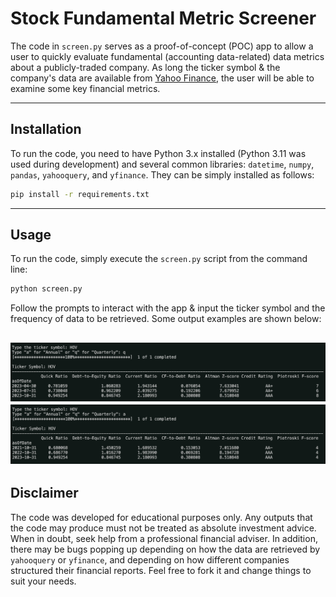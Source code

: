 # Stock Fundamental Metric Screener

The code in ```screen.py``` serves as a proof-of-concept (POC) app to allow a user to quickly evaluate fundamental (accounting data-related) data metrics about a publicly-traded company. As long the ticker symbol & the company's data are available from [Yahoo Finance](https://finance.yahoo.com/), the user will be able to examine some key financial metrics.

---

## Installation

To run the code, you need to have Python 3.x installed (Python 3.11 was used during development) and several common libraries: ```datetime```, ```numpy```, ```pandas```, ```yahooquery```, and ```yfinance```. They can be simply installed as follows:

```bash
pip install -r requirements.txt
```

---

## Usage

To run the code, simply execute the `screen.py` script from the command line:

```bash
python screen.py
```

Follow the prompts to interact with the app & input the ticker symbol and the frequency of data to be retrieved. Some output examples are shown below:

![Quarterly Data](https://github.com/R-Budhidarmo/Stock-Fundamental-Metric-Screener/blob/main/output_quarterly.png)
![Annual Data](https://github.com/R-Budhidarmo/Stock-Fundamental-Metric-Screener/blob/main/output_annual.png)
---

## Disclaimer

The code was developed for educational purposes only. Any outputs that the code may produce must not be treated as absolute investment advice. When in doubt, seek help from a professional financial adviser. In addition, there may be bugs popping up depending on how the data are retrieved by ```yahooquery``` or ```yfinance```, and depending on how different companies structured their financial reports. Feel free to fork it and change things to suit your needs.

